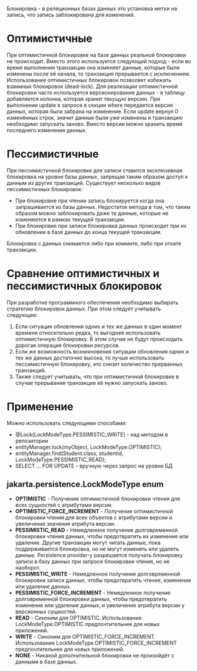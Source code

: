 Блокировка - в реляционных базах данных это установка метки на запись, что запись заблокирована для изменений.
# Оптимистичные

При оптимистичной блокировке на базе данных реальной блокировки не происходит. Вместо этого используется следующий подход - если во время выполнения транзакции она изменяет данные, которые были изменены после её начала, то транзакция прерывается с исключением. Использование оптимистичных блокировок позволяет избежать взаимных блокировок (dead-lock). Для реализации оптимистичной блокировки часто используется версионирование данных - в таблицу добавляется колонка, которая хранит текущую версию. При выполнении update в запросе в секции where передается версия данных, которая была забрана на изменение. Если update вернул 0 изменённых строк, значит данные были уже изменены и транзакцию необходимо запускать заново. Вместо версии можно хранить время последнего изменения данных.
# Пессимистичные

При пессимистичной блокировке для записи ставится эксклюзивная блокировка на уровне базы данных, запрещая таким образом доступ к данным из других транзакций. Существует несколько видов пессимистичных блокировок:

- При блокировке при чтении запись блокируется когда она запрашивается из базы данных. Недостаток метода в том, что таким образом можно заблокировать даже те данные, которые не изменяются в рамках текущей транзакции.
- При блокировке при записи блокировка данных происходит при их обновлении в базе данных до конца текущей транзакции.

Блокировка с данных снимается либо при коммите, либо при откате транзакции.
# Сравнение оптимистичных и пессимистичных блокировок

При разработке программного обеспечения необходимо выбирать стратегию блокировок данных. При этом следует учитывать следующее:

1. Если ситуация обновления одних и тех же данных в один момент времени относительно редка, то выгоднее использовать оптимистичную блокировку. В этом случае не будут происходить дорогая операция блокировки ресурсов.
2. Если же возможность возникновения ситуации обновления одних и тех же данных достаточно высока, то лучше использовать пессимистичную блокировку, это снизит количество прерванных транзакций.
3. Также следует учитывать, что при оптимистичной блокировке в случае прерывания транзакции её нужно запускать заново.
# Применение

Можно использовать следующими способами:

- @Lock(LockModeType.PESSIMISTIC_WRITE) - над методом в репозитории
- entityManager.lock(myObject, LockModeType.OPTIMISTIC);
- entityManager.find(Student.class, studentId, LockModeType.PESSIMISTIC_READ);
- SELECT ... FOR UPDATE - вручную через запрос на уровне БД
## jakarta.persistence.LockModeType enum

- **OPTIMISTIC** - Получение оптимистичной блокировки чтения для всех сущностей с атрибутами версии.
- **OPTIMISTIC_FORCE_INCREMENT** - Получение оптимистичной блокировки чтения для всех объектов с атрибутами версии и увеличение значения атрибута версии.
- **PESSIMISTIC_READ** - Немедленное получение долговременной блокировки чтения данных, чтобы предотвратить их изменение или удаление. Другие транзакции могут читать данные, пока поддерживается блокировка, но не могут изменять или удалять данные. Persistence provider-у разрешается получать блокировку записи в базу данных при запросе блокировки чтения, но не наоборот.
- **PESSIMISTIC_WRITE** - Немедленное получение долговременной блокировки записи данных, чтобы предотвратить чтение, изменение или удаление данных.
- **PESSIMISTIC_FORCE_INCREMENT** - Немедленное получение долговременной блокировки данных, чтобы предотвратить изменение или удаление данных, и увеличение атрибута версии у версионных сущностей.
- **READ** - Синоним для OPTIMISTIC. Использование LockModeType.OPTIMISTIC предпочтительнее для новых приложений.
- **WRITE** - Синоним для OPTIMISTIC_FORCE_INCREMENT. Использование LockModeType.OPTIMISTIC_FORCE_INCREMENT предпочтительнее для новых приложений.
- **NONE** - Никакой дополнительной блокировки не произойдёт с данными в базе данных.

